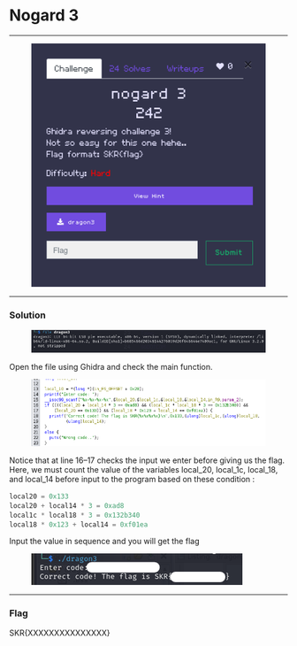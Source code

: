 # Nogard 3

***

<figure><img src="../../../.gitbook/assets/image (54).png" alt=""><figcaption></figcaption></figure>

***

### Solution

<figure><img src="../../../.gitbook/assets/image (55).png" alt=""><figcaption></figcaption></figure>

Open the file using Ghidra and check the main function.

<figure><img src="../../../.gitbook/assets/image (56).png" alt=""><figcaption></figcaption></figure>

Notice that at line 16–17 checks the input we enter before giving us the flag. Here, we must count the value of the variables local\_20, local\_1c, local\_18, and local\_14 before input to the program based on these condition :&#x20;

```c
local20 = 0x133
local20 + local14 * 3 = 0xad8
local1c * local18 * 3 = 0x132b340
local18 * 0x123 + local14 = 0xf01ea
```

Input the value in sequence and you will get the flag

<figure><img src="../../../.gitbook/assets/image (58).png" alt=""><figcaption></figcaption></figure>

***

### Flag

SKR{XXXXXXXXXXXXXXX}
